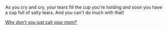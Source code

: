 As you cry and cry, your tears fill the cup you're holding and soon you have a cup full of salty tears. And you can't do much with that!

[Why don't you just call your mom?](mom/eatwithmom.md)
